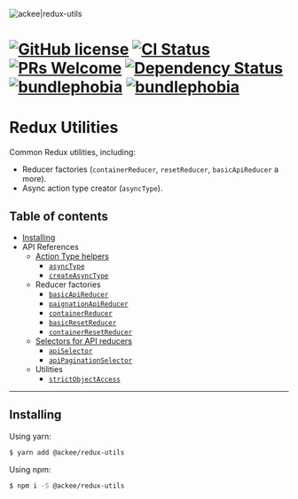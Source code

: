 ![ackee|redux-utils](https://img.ack.ee/ackee/image/github/js)

# [![GitHub license](https://img.shields.io/badge/license-MIT-blue.svg)](https://github.com/AckeeCZ/redux-utils/blob/master/LICENSE) [![CI Status](https://img.shields.io/travis/com/AckeeCZ/redux-utils.svg?style=flat)](https://travis-ci.com/AckeeCZ/redux-utils) [![PRs Welcome](https://img.shields.io/badge/PRs-welcome-brightgreen.svg)](https://reactjs.org/docs/how-to-contribute.html#your-first-pull-request) [![Dependency Status](https://img.shields.io/david/AckeeCZ/redux-utils.svg?style=flat-square)](https://david-dm.org/AckeeCZ/redux-utils) [![bundlephobia](https://flat.badgen.net/bundlephobia/min/@ackee/redux-utils)](https://bundlephobia.com/result?p=@ackee/redux-utils) [![bundlephobia](https://flat.badgen.net/bundlephobia/minzip/@ackee/redux-utils)](https://bundlephobia.com/result?p=@ackee/redux-utils)

# Redux Utilities

Common Redux utilities, including:

-   Reducer factories (`containerReducer`, `resetReducer`, `basicApiReducer` a more).
-   Async action type creator (`asyncType`).

## Table of contents

-   [Installing](#installing)
-   API References
    -   [Action Type helpers](./docs/utils/asyncType.md)
        -   [`asyncType`](./docs/utils/asyncType.md#asyncType)
        -   [`createAsyncType`](./docs/utils/asyncType.md#createAsyncType)
    -   Reducer factories
        -   [`basicApiReducer`](./docs/reducers/basicApiReducer.md)
        -   [`paignationApiReducer`](./docs/reducers/paignationApiReducer.md)
        -   [`containerReducer`](./docs/reducers/containerReducer.md)
        -   [`basicResetReducer`](./docs/reducers/basicResetReducer.md)
        -   [`containerResetReducer`](./docs/reducers/containerResetReducer.md)
    -   [Selectors for API reducers](./docs/selectors/selectors.md)
        -   [`apiSelector`](./docs/selectors/selectors.md#apiSelector)
        -   [`apiPaginationSelector`](./docs/selectors/selectors.md#paginationApiSelector)
    -   Utilities
        -   [`strictObjectAccess`]('docs/utils/strictObjectAccess.md')

---

## <a name="installing"></a>Installing

Using yarn:

```bash
$ yarn add @ackee/redux-utils
```

Using npm:

```bash
$ npm i -S @ackee/redux-utils
```
